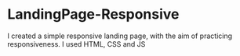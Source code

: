 # LandingPage-Responsive
I created a simple responsive landing page, with the aim of practicing responsiveness.
I used HTML, CSS and JS
